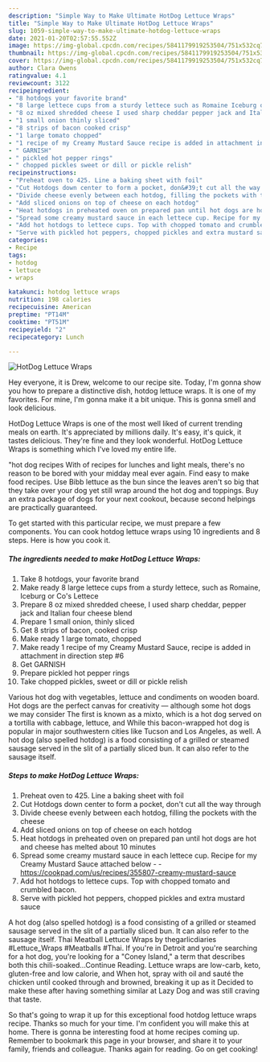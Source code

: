 ```yaml
---
description: "Simple Way to Make Ultimate HotDog Lettuce Wraps"
title: "Simple Way to Make Ultimate HotDog Lettuce Wraps"
slug: 1059-simple-way-to-make-ultimate-hotdog-lettuce-wraps
date: 2021-01-20T02:57:55.552Z
image: https://img-global.cpcdn.com/recipes/5841179919253504/751x532cq70/hotdog-lettuce-wraps-recipe-main-photo.jpg
thumbnail: https://img-global.cpcdn.com/recipes/5841179919253504/751x532cq70/hotdog-lettuce-wraps-recipe-main-photo.jpg
cover: https://img-global.cpcdn.com/recipes/5841179919253504/751x532cq70/hotdog-lettuce-wraps-recipe-main-photo.jpg
author: Clara Owens
ratingvalue: 4.1
reviewcount: 3122
recipeingredient:
- "8 hotdogs your favorite brand"
- "8 large lettece cups from a sturdy lettece such as Romaine Iceburg or Cos Lettece"
- "8 oz mixed shredded cheese I used sharp cheddar pepper jack and Italian four cheese blend"
- "1 small onion thinly sliced"
- "8 strips of bacon cooked crisp"
- "1 large tomato chopped"
- "1 recipe of my Creamy Mustard Sauce recipe is added in attachment in direction step 6"
- " GARNISH"
- " pickled hot pepper rings"
- " chopped pickles sweet or dill or pickle relish"
recipeinstructions:
- "Preheat oven to 425. Line a baking sheet with foil"
- "Cut Hotdogs down center to form a pocket, don&#39;t cut all the way through"
- "Divide cheese evenly between each hotdog, filling the pockets with the cheese"
- "Add sliced onions on top of cheese on each hotdog"
- "Heat hotdogs in preheated oven on prepared pan until hot dogs are hot and cheese has melted about 10 minutes"
- "Spread some creamy mustard sauce in each lettece cup. Recipe for my Creamy Mustard Sauce attached below  https://cookpad.com/us/recipes/355807-creamy-mustard-sauce"
- "Add hot hotdogs to lettece cups. Top with chopped tomato and crumbled bacon."
- "Serve with pickled hot peppers, chopped pickles and extra mustard sauce"
categories:
- Recipe
tags:
- hotdog
- lettuce
- wraps

katakunci: hotdog lettuce wraps 
nutrition: 198 calories
recipecuisine: American
preptime: "PT14M"
cooktime: "PT51M"
recipeyield: "2"
recipecategory: Lunch

---
```



![HotDog Lettuce Wraps](https://img-global.cpcdn.com/recipes/5841179919253504/751x532cq70/hotdog-lettuce-wraps-recipe-main-photo.jpg)

Hey everyone, it is Drew, welcome to our recipe site. Today, I'm gonna show you how to prepare a distinctive dish, hotdog lettuce wraps. It is one of my favorites. For mine, I'm gonna make it a bit unique. This is gonna smell and look delicious.

HotDog Lettuce Wraps is one of the most well liked of current trending meals on earth. It's appreciated by millions daily. It's easy, it's quick, it tastes delicious. They're fine and they look wonderful. HotDog Lettuce Wraps is something which I've loved my entire life.

&#34;hot dog recipes With of recipes for lunches and light meals, there&#39;s no reason to be bored with your midday meal ever again. Find easy to make food recipes. Use Bibb lettuce as the bun since the leaves aren&#39;t so big that they take over your dog yet still wrap around the hot dog and toppings. Buy an extra package of dogs for your next cookout, because second helpings are practically guaranteed.


To get started with this particular recipe, we must prepare a few components. You can cook hotdog lettuce wraps using 10 ingredients and 8 steps. Here is how you cook it.

<!--inarticleads1-->

##### The ingredients needed to make HotDog Lettuce Wraps:

1. Take 8 hotdogs, your favorite brand
1. Make ready 8 large lettece cups from a sturdy lettece, such as Romaine, Iceburg or Co&#39;s Lettece
1. Prepare 8 oz mixed shredded cheese, I used sharp cheddar, pepper jack and Italian four cheese blend
1. Prepare 1 small onion, thinly sliced
1. Get 8 strips of bacon, cooked crisp
1. Make ready 1 large tomato, chopped
1. Make ready 1 recipe of my Creamy Mustard Sauce, recipe is added in attachment in direction step #6
1. Get  GARNISH
1. Prepare  pickled hot pepper rings
1. Take  chopped pickles, sweet or dill or pickle relish


Various hot dog with vegetables, lettuce and condiments on wooden board. Hot dogs are the perfect canvas for creativity — although some hot dogs we may consider The first is known as a mixto, which is a hot dog served on a tortilla with cabbage, lettuce, and While this bacon-wrapped hot dog is popular in major southwestern cities like Tucson and Los Angeles, as well. A hot dog (also spelled hotdog) is a food consisting of a grilled or steamed sausage served in the slit of a partially sliced bun. It can also refer to the sausage itself. 

<!--inarticleads2-->

##### Steps to make HotDog Lettuce Wraps:

1. Preheat oven to 425. Line a baking sheet with foil
1. Cut Hotdogs down center to form a pocket, don&#39;t cut all the way through
1. Divide cheese evenly between each hotdog, filling the pockets with the cheese
1. Add sliced onions on top of cheese on each hotdog
1. Heat hotdogs in preheated oven on prepared pan until hot dogs are hot and cheese has melted about 10 minutes
1. Spread some creamy mustard sauce in each lettece cup. Recipe for my Creamy Mustard Sauce attached below -  - https://cookpad.com/us/recipes/355807-creamy-mustard-sauce
1. Add hot hotdogs to lettece cups. Top with chopped tomato and crumbled bacon.
1. Serve with pickled hot peppers, chopped pickles and extra mustard sauce


A hot dog (also spelled hotdog) is a food consisting of a grilled or steamed sausage served in the slit of a partially sliced bun. It can also refer to the sausage itself. Thai Meatball Lettuce Wraps by thegarlicdiaries #Lettuce_Wraps #Meatballs #Thai. If you&#39;re in Detroit and you&#39;re searching for a hot dog, you&#39;re looking for a &#34;Coney Island,&#34; a term that describes both this chili-soaked…Continue Reading. Lettuce wraps are low-carb, keto, gluten-free and low calorie, and When hot, spray with oil and sauté the chicken until cooked through and browned, breaking it up as it Decided to make these after having something similar at Lazy Dog and was still craving that taste. 

So that's going to wrap it up for this exceptional food hotdog lettuce wraps recipe. Thanks so much for your time. I'm confident you will make this at home. There is gonna be interesting food at home recipes coming up. Remember to bookmark this page in your browser, and share it to your family, friends and colleague. Thanks again for reading. Go on get cooking!
